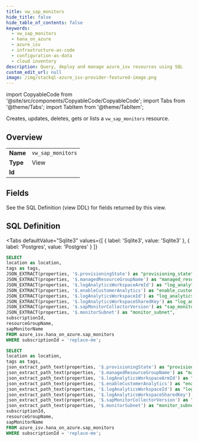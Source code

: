 ```yaml
--- 
title: vw_sap_monitors
hide_title: false
hide_table_of_contents: false
keywords:
  - vw_sap_monitors
  - hana_on_azure
  - azure_isv
  - infrastructure-as-code
  - configuration-as-data
  - cloud inventory
description: Query, deploy and manage azure_isv resources using SQL
custom_edit_url: null
image: /img/stackql-azure_isv-provider-featured-image.png
---
```


import CopyableCode from '@site/src/components/CopyableCode/CopyableCode';
import Tabs from '@theme/Tabs';
import TabItem from '@theme/TabItem';

Creates, updates, deletes, gets or lists a <code>vw_sap_monitors</code> resource.

## Overview
<table><tbody>
<tr><td><b>Name</b></td><td><code>vw_sap_monitors</code></td></tr>
<tr><td><b>Type</b></td><td>View</td></tr>
<tr><td><b>Id</b></td><td><CopyableCode code="azure_isv.hana_on_azure.vw_sap_monitors" /></td></tr>
</tbody></table>

## Fields

See the SQL Definition (view DDL) for fields returned by this view.

## SQL Definition

<Tabs
defaultValue="Sqlite3"
values={[
{ label: 'Sqlite3', value: 'Sqlite3' },
{ label: 'Postgres', value: 'Postgres' }
]}
>
<TabItem value="Sqlite3">

```sql
SELECT
location as location,
tags as tags,
JSON_EXTRACT(properties, '$.provisioningState') as "provisioning_state",
JSON_EXTRACT(properties, '$.managedResourceGroupName') as "managed_resource_group_name",
JSON_EXTRACT(properties, '$.logAnalyticsWorkspaceArmId') as "log_analytics_workspace_arm_id",
JSON_EXTRACT(properties, '$.enableCustomerAnalytics') as "enable_customer_analytics",
JSON_EXTRACT(properties, '$.logAnalyticsWorkspaceId') as "log_analytics_workspace_id",
JSON_EXTRACT(properties, '$.logAnalyticsWorkspaceSharedKey') as "log_analytics_workspace_shared_key",
JSON_EXTRACT(properties, '$.sapMonitorCollectorVersion') as "sap_monitor_collector_version",
JSON_EXTRACT(properties, '$.monitorSubnet') as "monitor_subnet",
subscriptionId,
resourceGroupName,
sapMonitorName
FROM azure_isv.hana_on_azure.sap_monitors
WHERE subscriptionId = 'replace-me';
```

</TabItem>
<TabItem value="Postgres">

```sql
SELECT
location as location,
tags as tags,
json_extract_path_text(properties, '$.provisioningState') as "provisioning_state",
json_extract_path_text(properties, '$.managedResourceGroupName') as "managed_resource_group_name",
json_extract_path_text(properties, '$.logAnalyticsWorkspaceArmId') as "log_analytics_workspace_arm_id",
json_extract_path_text(properties, '$.enableCustomerAnalytics') as "enable_customer_analytics",
json_extract_path_text(properties, '$.logAnalyticsWorkspaceId') as "log_analytics_workspace_id",
json_extract_path_text(properties, '$.logAnalyticsWorkspaceSharedKey') as "log_analytics_workspace_shared_key",
json_extract_path_text(properties, '$.sapMonitorCollectorVersion') as "sap_monitor_collector_version",
json_extract_path_text(properties, '$.monitorSubnet') as "monitor_subnet",
subscriptionId,
resourceGroupName,
sapMonitorName
FROM azure_isv.hana_on_azure.sap_monitors
WHERE subscriptionId = 'replace-me';
```

</TabItem>
</Tabs>
